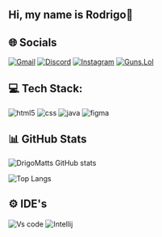 ## Hi, my name is Rodrigo👋

## 🌐 Socials ##
[![Gmail](https://img.shields.io/badge/Gmail-D14836?style=for-the-badge&logo=gmail&logoColor=white)](https://google.com)
[![Discord](https://img.shields.io/badge/Discord-7289DA?style=for-the-badge&logo=discord&logoColor=white)](https://invite/1haterdrigo) 
[![Instagram](https://img.shields.io/badge/Instagram-E4405F?style=for-the-badge&logo=instagram&logoColor=white)](https://instagram.com/drigomatts/)
[![Guns.Lol](https://img.shields.io/website-up-down-green-red/http/monip.org.svg)](https://guns.lol/1blendxsz)

## 💻 Tech Stack: ##
<div style="display: inline block">
 <img align="center" alt="html5" src="https://img.shields.io/badge/HTML5-E34F26?style=for-the-badge&logo=html5&logoColor=white"/>
 <img align="center" alt="css" src="https://img.shields.io/badge/CSS3-1572B6?style=for-the-badge&logo=css3&logoColor=white"/>
 <img align="center" alt="java" src="https://img.shields.io/badge/Java-ED8B00?style=for-the-badge&logo=openjdk&logoColor=white"/>
 <img align="center" alt="figma" src="https://img.shields.io/badge/Figma-F24E1E?style=for-the-badge&logo=figma&logoColor=white"/>
</div> 

## 📊 GitHub Stats ##

![DrigoMatts GitHub stats](https://github-readme-stats.vercel.app/api?username=DrigoMatts&show_icons=true&theme=synthwave)

![Top Langs](https://github-readme-stats.vercel.app/api/top-langs/?username=DrigoMatts&hide_progress=true)

## ⚙ IDE's ## 
<div style="display: inline block">
   <img align="center" alt="Vs code" src="https://img.shields.io/badge/Visual_Studio_Code-0078D4?style=for-the-badge&logo=visual%20studio%20code&logoColor=white"/>
   <img align="center" alt="Intellij" src="https://img.shields.io/badge/IntelliJ_IDEA-000000.svg?style=for-the-badge&logo=intellij-idea&logoColor=white"/>
</div> 


